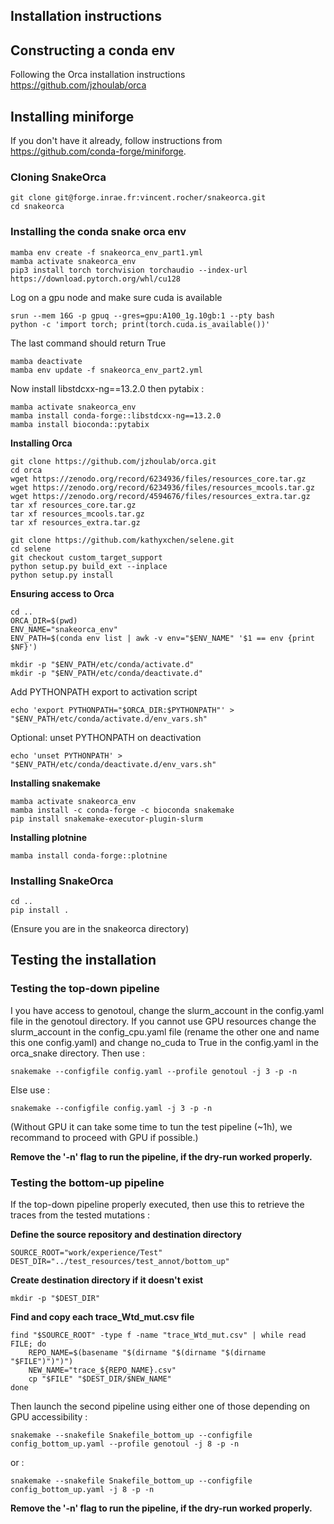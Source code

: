 ## Installation instructions

## Constructing a conda env

Following the Orca installation instructions  
https://github.com/jzhoulab/orca

## Installing miniforge

If you don't have it already, follow instructions from https://github.com/conda-forge/miniforge.

### Cloning SnakeOrca

```
git clone git@forge.inrae.fr:vincent.rocher/snakeorca.git
cd snakeorca
```

### Installing the conda snake orca env

```
mamba env create -f snakeorca_env_part1.yml
mamba activate snakeorca_env
pip3 install torch torchvision torchaudio --index-url https://download.pytorch.org/whl/cu128
```

Log on a gpu node and make sure cuda is available
```
srun --mem 16G -p gpuq --gres=gpu:A100_1g.10gb:1 --pty bash
python -c 'import torch; print(torch.cuda.is_available())'
```
The last command should return True

```
mamba deactivate
mamba env update -f snakeorca_env_part2.yml
```

Now install libstdcxx-ng==13.2.0 then pytabix :

```
mamba activate snakeorca_env
mamba install conda-forge::libstdcxx-ng==13.2.0
mamba install bioconda::pytabix
```

**Installing Orca**

```
git clone https://github.com/jzhoulab/orca.git
cd orca
wget https://zenodo.org/record/6234936/files/resources_core.tar.gz
wget https://zenodo.org/record/6234936/files/resources_mcools.tar.gz
wget https://zenodo.org/record/4594676/files/resources_extra.tar.gz
tar xf resources_core.tar.gz
tar xf resources_mcools.tar.gz
tar xf resources_extra.tar.gz

git clone https://github.com/kathyxchen/selene.git
cd selene
git checkout custom_target_support
python setup.py build_ext --inplace
python setup.py install
```

**Ensuring access to Orca**

```
cd ..
ORCA_DIR=$(pwd)
ENV_NAME="snakeorca_env"
ENV_PATH=$(conda env list | awk -v env="$ENV_NAME" '$1 == env {print $NF}')

mkdir -p "$ENV_PATH/etc/conda/activate.d"
mkdir -p "$ENV_PATH/etc/conda/deactivate.d"

```

Add PYTHONPATH export to activation script

```
echo 'export PYTHONPATH="$ORCA_DIR:$PYTHONPATH"' > "$ENV_PATH/etc/conda/activate.d/env_vars.sh"

```

Optional: unset PYTHONPATH on deactivation

```
echo 'unset PYTHONPATH' > "$ENV_PATH/etc/conda/deactivate.d/env_vars.sh"

```

**Installing snakemake**

```
mamba activate snakeorca_env
mamba install -c conda-forge -c bioconda snakemake
pip install snakemake-executor-plugin-slurm

```
**Installing plotnine**

```
mamba install conda-forge::plotnine
```

### Installing SnakeOrca

```
cd ..
pip install .
```

(Ensure you are in the snakeorca directory)


## Testing the installation


### Testing the top-down pipeline

I you have access to genotoul, change the slurm_account in the config.yaml file in the genotoul directory. If you cannot use GPU resources change the slurm_account in the config_cpu.yaml file (rename the other one and name this one config.yaml) and change no_cuda to True in the config.yaml in the orca_snake directory.
Then use :

```
snakemake --configfile config.yaml --profile genotoul -j 3 -p -n

```

Else use :

```
snakemake --configfile config.yaml -j 3 -p -n

```

(Without GPU it can take some time to tun the test pipeline (~1h), we recommand to proceed with GPU if possible.)

**Remove the '-n' flag to run the pipeline, if the dry-run worked properly.**


### Testing the bottom-up pipeline

If the top-down pipeline properly executed, then use this to retrieve the traces from the tested mutations :


**Define the source repository and destination directory**
```
SOURCE_ROOT="work/experience/Test"
DEST_DIR="../test_resources/test_annot/bottom_up"

```

**Create destination directory if it doesn't exist**

```
mkdir -p "$DEST_DIR"

```

**Find and copy each trace_Wtd_mut.csv file**

```
find "$SOURCE_ROOT" -type f -name "trace_Wtd_mut.csv" | while read FILE; do
    REPO_NAME=$(basename "$(dirname "$(dirname "$(dirname "$FILE")")")")
    NEW_NAME="trace_${REPO_NAME}.csv"
    cp "$FILE" "$DEST_DIR/$NEW_NAME"
done

```

Then launch the second pipeline using either one of those depending on GPU accessibility :

```
snakemake --snakefile Snakefile_bottom_up --configfile config_bottom_up.yaml --profile genotoul -j 8 -p -n

```

 or :

```
snakemake --snakefile Snakefile_bottom_up --configfile config_bottom_up.yaml -j 8 -p -n

```

**Remove the '-n' flag to run the pipeline, if the dry-run worked properly.**
